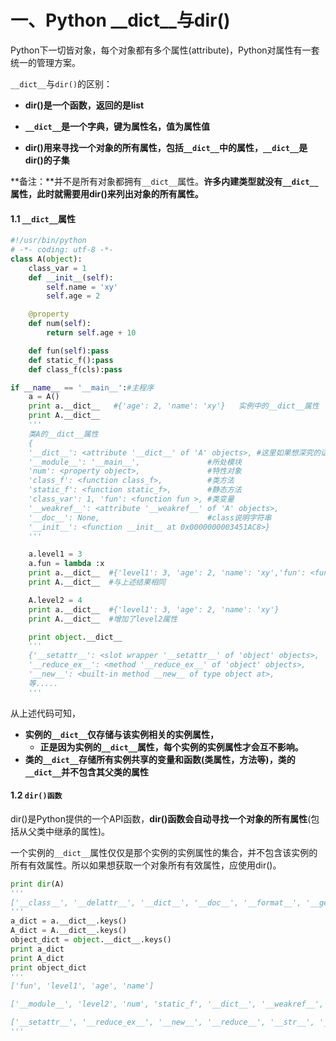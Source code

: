# 一、Python __dict__与dir()

Python下一切皆对象，每个对象都有多个属性(attribute)，Python对属性有一套统一的管理方案。

`__dict__`与`dir()`的区别：

- **dir()是一个函数，返回的是list**
- **`__dict__`是一个字典，键为属性名，值为属性值**

- **dir()用来寻找一个对象的所有属性，包括`__dict__`中的属性，`__dict__`是dir()的子集**

**备注：**并不是所有对象都拥有`__dict__`属性。**许多内建类型就没有`__dict__`属性，此时就需要用dir()来列出对象的所有属性。**



#### 1.1	`__dict__`属性

```python
#!/usr/bin/python
# -*- coding: utf-8 -*-
class A(object):
    class_var = 1
    def __init__(self):
        self.name = 'xy'
        self.age = 2

    @property
    def num(self):
        return self.age + 10

    def fun(self):pass
    def static_f():pass
    def class_f(cls):pass

if __name__ == '__main__':#主程序
    a = A()
    print a.__dict__   #{'age': 2, 'name': 'xy'}   实例中的__dict__属性
    print A.__dict__   
    '''
    类A的__dict__属性
    {
    '__dict__': <attribute '__dict__' of 'A' objects>, #这里如果想深究的话查看参考链接5
    '__module__': '__main__',               #所处模块
    'num': <property object>,               #特性对象 
    'class_f': <function class_f>,          #类方法
    'static_f': <function static_f>,        #静态方法
    'class_var': 1, 'fun': <function fun >, #类变量
    '__weakref__': <attribute '__weakref__' of 'A' objects>, 
    '__doc__': None,                        #class说明字符串
    '__init__': <function __init__ at 0x0000000003451AC8>}
    '''

    a.level1 = 3
    a.fun = lambda :x
    print a.__dict__  #{'level1': 3, 'age': 2, 'name': 'xy','fun': <function <lambda> at 0x>}
    print A.__dict__  #与上述结果相同

    A.level2 = 4
    print a.__dict__  #{'level1': 3, 'age': 2, 'name': 'xy'}
    print A.__dict__  #增加了level2属性

    print object.__dict__
    '''
    {'__setattr__': <slot wrapper '__setattr__' of 'object' objects>, 
    '__reduce_ex__': <method '__reduce_ex__' of 'object' objects>, 
    '__new__': <built-in method __new__ of type object at>, 
    等.....
    '''
```

从上述代码可知，

- **实例的`__dict__`仅存储与该实例相关的实例属性，**
	- **正是因为实例的`__dict__`属性，每个实例的实例属性才会互不影响。**
- **类的`__dict__`存储所有实例共享的变量和函数(类属性，方法等)，类的`__dict__`并不包含其父类的属性**



#### 1.2	`dir()函数`

dir()是Python提供的一个API函数，**dir()函数会自动寻找一个对象的所有属性**(包括从父类中继承的属性)。

 一个实例的`__dict__`属性仅仅是那个实例的实例属性的集合，并不包含该实例的所有有效属性。所以如果想获取一个对象所有有效属性，应使用dir()。

```python
print dir(A)
'''
['__class__', '__delattr__', '__dict__', '__doc__', '__format__', '__getattribute__', '__hash__', '__init__', '__module__', '__new__', '__reduce__', '__reduce_ex__', '__repr__', '__setattr__', '__sizeof__', '__str__', '__subclasshook__', '__weakref__', 'age', 'class_f', 'class_var', 'fun', 'level1', 'level2', 'name', 'num', 'static_f']
'''
a_dict = a.__dict__.keys()
A_dict = A.__dict__.keys()
object_dict = object.__dict__.keys()
print a_dict  
print A_dict  
print object_dict 
'''
['fun', 'level1', 'age', 'name']

['__module__', 'level2', 'num', 'static_f', '__dict__', '__weakref__', '__init__', 'class_f', 'class_var', 'fun', '__doc__']

['__setattr__', '__reduce_ex__', '__new__', '__reduce__', '__str__', '__format__', '__getattribute__', '__class__', '__delattr__', '__subclasshook__', '__repr__', '__hash__', '__sizeof__', '__doc__', '__init__']
'''
```


